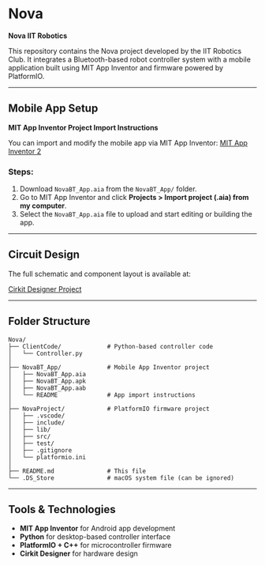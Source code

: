 # Nova
**Nova IIT Robotics**

This repository contains the Nova project developed by the IIT Robotics Club. It integrates a Bluetooth-based robot controller system with a mobile application built using MIT App Inventor and firmware powered by PlatformIO.

---

## Mobile App Setup

**MIT App Inventor Project Import Instructions**

You can import and modify the mobile app via MIT App Inventor:
 [MIT App Inventor 2](https://ai2.appinventor.mit.edu/)

### Steps:
1. Download `NovaBT_App.aia` from the `NovaBT_App/` folder.
2. Go to MIT App Inventor and click **Projects > Import project (.aia) from my computer**.
3. Select the `NovaBT_App.aia` file to upload and start editing or building the app.

---

## Circuit Design

The full schematic and component layout is available at:

[Cirkit Designer Project](https://app.cirkitdesigner.com/project/37879cb2-f932-4b11-823c-6e093d93b950)

---

## Folder Structure

```
Nova/
├── ClientCode/             # Python-based controller code
│   └── Controller.py
│
├── NovaBT_App/             # Mobile App Inventor project
│   ├── NovaBT_App.aia
│   ├── NovaBT_App.apk
│   ├── NovaBT_App.aab
│   └── README              # App import instructions
│
├── NovaProject/            # PlatformIO firmware project
│   ├── .vscode/
│   ├── include/
│   ├── lib/
│   ├── src/
│   ├── test/
│   ├── .gitignore
│   └── platformio.ini
│
├── README.md               # This file
└── .DS_Store               # macOS system file (can be ignored)

```

---

## Tools & Technologies
- **MIT App Inventor** for Android app development  
- **Python** for desktop-based controller interface  
- **PlatformIO + C++** for microcontroller firmware  
- **Cirkit Designer** for hardware design
